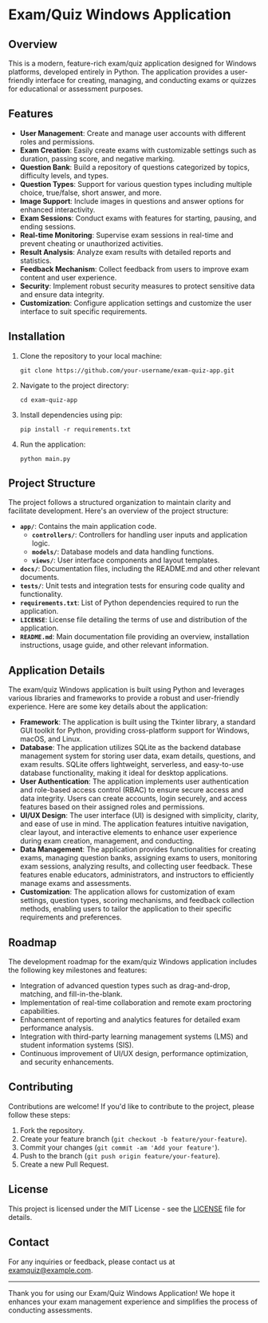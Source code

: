 # Exam/Quiz Windows Application

## Overview

This is a modern, feature-rich exam/quiz application designed for Windows platforms, developed entirely in Python. The application provides a user-friendly interface for creating, managing, and conducting exams or quizzes for educational or assessment purposes.

## Features

- **User Management**: Create and manage user accounts with different roles and permissions.
- **Exam Creation**: Easily create exams with customizable settings such as duration, passing score, and negative marking.
- **Question Bank**: Build a repository of questions categorized by topics, difficulty levels, and types.
- **Question Types**: Support for various question types including multiple choice, true/false, short answer, and more.
- **Image Support**: Include images in questions and answer options for enhanced interactivity.
- **Exam Sessions**: Conduct exams with features for starting, pausing, and ending sessions.
- **Real-time Monitoring**: Supervise exam sessions in real-time and prevent cheating or unauthorized activities.
- **Result Analysis**: Analyze exam results with detailed reports and statistics.
- **Feedback Mechanism**: Collect feedback from users to improve exam content and user experience.
- **Security**: Implement robust security measures to protect sensitive data and ensure data integrity.
- **Customization**: Configure application settings and customize the user interface to suit specific requirements.

## Installation

1. Clone the repository to your local machine:

    ```
    git clone https://github.com/your-username/exam-quiz-app.git
    ```

2. Navigate to the project directory:

    ```
    cd exam-quiz-app
    ```

3. Install dependencies using pip:

    ```
    pip install -r requirements.txt
    ```

4. Run the application:

    ```
    python main.py
    ```

## Project Structure

The project follows a structured organization to maintain clarity and facilitate development. Here's an overview of the project structure:

- **`app/`**: Contains the main application code.
  - **`controllers/`**: Controllers for handling user inputs and application logic.
  - **`models/`**: Database models and data handling functions.
  - **`views/`**: User interface components and layout templates.
- **`docs/`**: Documentation files, including the README.md and other relevant documents.
- **`tests/`**: Unit tests and integration tests for ensuring code quality and functionality.
- **`requirements.txt`**: List of Python dependencies required to run the application.
- **`LICENSE`**: License file detailing the terms of use and distribution of the application.
- **`README.md`**: Main documentation file providing an overview, installation instructions, usage guide, and other relevant information.

## Application Details

The exam/quiz Windows application is built using Python and leverages various libraries and frameworks to provide a robust and user-friendly experience. Here are some key details about the application:

- **Framework**: The application is built using the Tkinter library, a standard GUI toolkit for Python, providing cross-platform support for Windows, macOS, and Linux.
- **Database**: The application utilizes SQLite as the backend database management system for storing user data, exam details, questions, and exam results. SQLite offers lightweight, serverless, and easy-to-use database functionality, making it ideal for desktop applications.
- **User Authentication**: The application implements user authentication and role-based access control (RBAC) to ensure secure access and data integrity. Users can create accounts, login securely, and access features based on their assigned roles and permissions.
- **UI/UX Design**: The user interface (UI) is designed with simplicity, clarity, and ease of use in mind. The application features intuitive navigation, clear layout, and interactive elements to enhance user experience during exam creation, management, and conducting.
- **Data Management**: The application provides functionalities for creating exams, managing question banks, assigning exams to users, monitoring exam sessions, analyzing results, and collecting user feedback. These features enable educators, administrators, and instructors to efficiently manage exams and assessments.
- **Customization**: The application allows for customization of exam settings, question types, scoring mechanisms, and feedback collection methods, enabling users to tailor the application to their specific requirements and preferences.

## Roadmap

The development roadmap for the exam/quiz Windows application includes the following key milestones and features:

- Integration of advanced question types such as drag-and-drop, matching, and fill-in-the-blank.
- Implementation of real-time collaboration and remote exam proctoring capabilities.
- Enhancement of reporting and analytics features for detailed exam performance analysis.
- Integration with third-party learning management systems (LMS) and student information systems (SIS).
- Continuous improvement of UI/UX design, performance optimization, and security enhancements.

## Contributing

Contributions are welcome! If you'd like to contribute to the project, please follow these steps:

1. Fork the repository.
2. Create your feature branch (`git checkout -b feature/your-feature`).
3. Commit your changes (`git commit -am 'Add your feature'`).
4. Push to the branch (`git push origin feature/your-feature`).
5. Create a new Pull Request.

## License

This project is licensed under the MIT License - see the [LICENSE](LICENSE) file for details.

## Contact

For any inquiries or feedback, please contact us at examquiz@example.com.

---

Thank you for using our Exam/Quiz Windows Application! We hope it enhances your exam management experience and simplifies the process of conducting assessments.